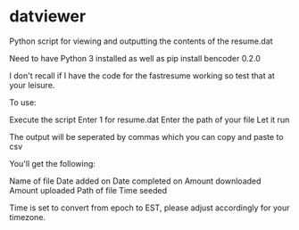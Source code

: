 # datviewer
Python script for viewing and outputting the contents of the resume.dat

Need to have Python 3 installed as well as pip install bencoder 0.2.0

I don't recall if I have the code for the fastresume working so test that at your leisure.

To use:

Execute the script
Enter 1 for resume.dat
Enter the path of your file
Let it run

The output will be seperated by commas which you can copy and paste to csv 

You'll get the following:

Name of file
Date added on
Date completed on
Amount downloaded
Amount uploaded
Path of file
Time seeded

Time is set to convert from epoch to EST, please adjust accordingly for your timezone.
